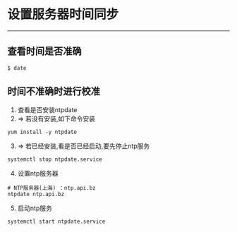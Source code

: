 #   设置服务器时间同步

---

##  查看时间是否准确

```
$ date
```

##  时间不准确时进行校准
1.  查看是否安装ntpdate
2.  => 若没有安装,如下命令安装

```
yum install -y ntpdate
```

3.  => 若已经安装,看是否已经启动,要先停止ntp服务

```
systemctl stop ntpdate.service
```

4.  设置ntp服务器

```
# NTP服务器(上海) ：ntp.api.bz
ntpdate ntp.api.bz
```

5.  启动ntp服务

```
systemctl start ntpdate.service
```
